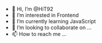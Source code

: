 - 👋 Hi, I’m @HiT92
- 👀 I’m interested in Frontend
- 🌱 I’m currently learning JavaScript
- 💞️ I’m looking to collaborate on ...
- 📫 How to reach me ...

<!---
HiT92/HiT92 is a ✨ special ✨ repository because its `README.md` (this file) appears on your GitHub profile.
You can click the Preview link to take a look at your changes.
--->
